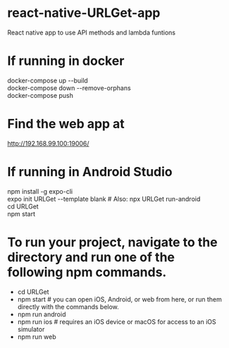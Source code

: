 # react-native-URLGet-app

React native app to use API methods and lambda funtions

# If running in docker

docker-compose up --build
<br/>
docker-compose down --remove-orphans
<br/>
docker-compose push

# Find the web app at

http://192.168.99.100:19006/

# If running in Android Studio

npm install -g expo-cli
<br/>
expo init URLGet --template blank # Also: npx URLGet run-android
<br/>
cd URLGet
<br/>
npm start
<br/>

# To run your project, navigate to the directory and run one of the following npm commands.

- cd URLGet
- npm start # you can open iOS, Android, or web from here, or run them directly with the commands below.
- npm run android
- npm run ios # requires an iOS device or macOS for access to an iOS simulator
- npm run web

